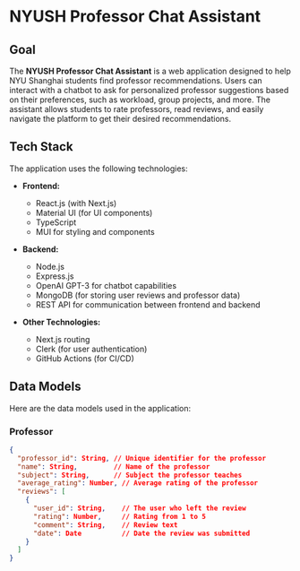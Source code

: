 # NYUSH Professor Chat Assistant

## Goal
The **NYUSH Professor Chat Assistant** is a web application designed to help NYU Shanghai students find professor recommendations. Users can interact with a chatbot to ask for personalized professor suggestions based on their preferences, such as workload, group projects, and more. The assistant allows students to rate professors, read reviews, and easily navigate the platform to get their desired recommendations.

## Tech Stack
The application uses the following technologies:

- **Frontend:**
  - React.js (with Next.js)
  - Material UI (for UI components)
  - TypeScript
  - MUI for styling and components

- **Backend:**
  - Node.js
  - Express.js
  - OpenAI GPT-3 for chatbot capabilities
  - MongoDB (for storing user reviews and professor data)
  - REST API for communication between frontend and backend

- **Other Technologies:**
  - Next.js routing
  - Clerk (for user authentication)
  - GitHub Actions (for CI/CD)

## Data Models

Here are the data models used in the application:

### **Professor**
```json
{
  "professor_id": String, // Unique identifier for the professor
  "name": String,         // Name of the professor
  "subject": String,      // Subject the professor teaches
  "average_rating": Number, // Average rating of the professor
  "reviews": [
    {
      "user_id": String,    // The user who left the review
      "rating": Number,     // Rating from 1 to 5
      "comment": String,    // Review text
      "date": Date          // Date the review was submitted
    }
  ]
}
